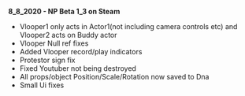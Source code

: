 **8_8_2020 - NP Beta 1_3 on Steam**
* Vlooper1 only acts in Actor1(not including camera controls etc) and Vlooper2 acts on Buddy actor
* Vlooper Null ref fixes
* Added Vlooper record/play indicators
* Protestor sign fix
* Fixed Youtuber not being destroyed
* All props/object Position/Scale/Rotation now saved to Dna
* Small Ui fixes

